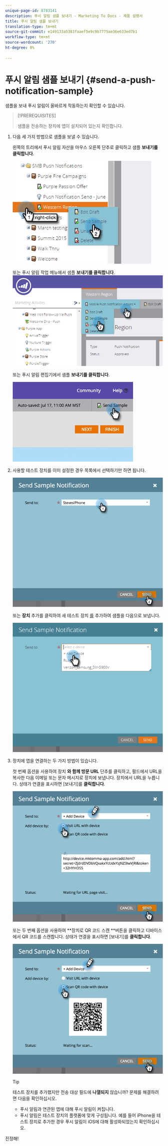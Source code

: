```yaml
---
unique-page-id: 8783141
description: 푸시 알림 샘플 보내기 - Marketing To Docs - 제품 설명서
title: 푸시 알림 샘플 보내기
translation-type: tm+mt
source-git-commit: e149133a5383faaef5e9c9b7775ae36e633ed7b1
workflow-type: tm+mt
source-wordcount: '270'
ht-degree: 0%

---
```



# 푸시 알림 샘플 보내기 {#send-a-push-notification-sample}

샘플을 보내 푸시 알림이 올바르게 작동하는지 확인할 수 있습니다.

>[!PREREQUISITES]
>
>샘플을 전송하는 장치에 앱이 설치되어 있는지 확인합니다.

1. 다음 세 가지 방법으로 샘플을 보낼 수 있습니다.

   왼쪽의 트리에서 푸시 알림 자산을 마우스 오른쪽 단추로 클릭하고 샘플 **보내기를 클릭합니다**.

   ![](assets/image2015-7-13-11-3a26-3a15.png)

   또는 푸시 알림 작업 메뉴에서 샘플 **보내기를 클릭합니다**.\
   ![](assets/image2015-7-13-11-3a28-3a37.png)

   또는 푸시 알림 편집기에서 샘플 **보내기를 클릭합니다**.

   ![](assets/image2015-7-20-13-3a29-3a3.png)

1. 사용할 테스트 장치를 이미 설정한 경우 목록에서 선택하기만 하면 됩니다.

   ![](assets/image2015-7-29-8-3a25-3a17.png)

   또는 **장치** 추가를 클릭하여 새 테스트 장치 [를](adding-a-new-test-device.md) 추가하여 샘플을 다음으로 보냅니다.

   ![](assets/image2015-7-13-11-3a34-3a21.png)

1. 장치에 앱을 연결하는 두 가지 방법이 있습니다.

   첫 번째 옵션을 사용하여 장치 **와 함께 방문 URL** 단추를 클릭하고, 필드에서 URL을 복사한 다음 이메일 또는 문자 메시지로 장치에 보냅니다. 장치에서 URL을 누릅니다. 상태가 연결을 표시하면 [보내기]를 **클릭합니다**.

   ![](assets/image2015-7-29-8-3a29-3a18.png)

   또는 두 번째 옵션을 사용하여 **장치로 QR 코드 스캔 **버튼을 클릭하고 디바이스에서 QR 코드를 스캔합니다. 상태가 연결을 표시하면 [보내기]를 **클릭합니다**.

   ![](assets/image2015-7-29-8-3a31-3a20.png)

   >[!TIP]
   >
   >테스트 장치를 추가했지만 전송 대상 필드에 **나열되지** 않습니까? 문제를 해결하려면 다음을 확인하십시오.
   >
   >    
   >    
   >    * 푸시 알림과 연관된 앱에 대해 푸시 알림이 켜집니다.
      >    
      >    
      >
      >    
      >    
      >    




   * 푸시 알림은 테스트 장치의 플랫폼에 맞게 구성됩니다. 예를 들어 iPhone을 테스트 장치로 추가한 경우 푸시 알림이 iOS에 대해 활성화되었는지 확인하십시오.


진정해!